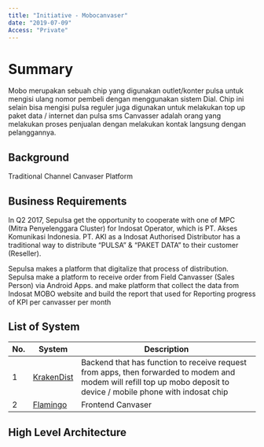 ```yaml
---
title: "Initiative - Mobocanvaser"
date: "2019-07-09"
Access: "Private"
---
```



# Summary

Mobo merupakan sebuah chip yang digunakan outlet/konter pulsa untuk
mengisi ulang nomor pembeli dengan menggunakan sistem Dial. Chip ini
selain bisa mengisi pulsa reguler juga digunakan untuk melakukan top up
paket data / internet dan pulsa sms Canvasser adalah orang yang
melakukan proses penjualan dengan melakukan kontak langsung dengan
pelanggannya.

## Background

Traditional Channel Canvaser Platform

## Business Requirements

In Q2 2017, Sepulsa get the opportunity to cooperate with one of MPC
(Mitra Penyelenggara Cluster) for Indosat Operator, which is PT. Akses
Komunikasi Indonesia. PT. AKI as a Indosat Authorised Distributor has a
traditional way to distribute “PULSA” & “PAKET DATA” to their customer
(Reseller).

Sepulsa makes a platform that digitalize that process of distribution.
Sepulsa make a platform to receive order from Field Canvasser (Sales
Person) via Android Apps. and make platform that collect the data from
Indosat MOBO website and build the report that used for Reporting
progress of KPI per canvasser per month

## List of System

| No.  | System                                          | Description                                                  |
| ---- | ----------------------------------------------- | ------------------------------------------------------------ |
| 1    | [KrakenDist](System/KrakenDist "wikilink")      | Backend that has function to receive request from apps, then forwarded to modem and modem will refill top up mobo deposit to device / mobile phone with indosat chip |
| 2    | [Flamingo](System/Apps_\(Flamingo\) "wikilink") | Frontend Canvaser                                            |

## High Level Architecture

